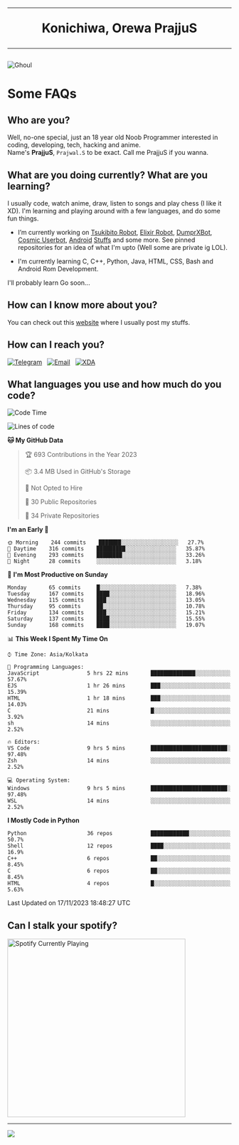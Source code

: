 <h1 align="center"><hr>Konichiwa, Orewa PrajjuS<hr></h1>


<img src="https://telegra.ph/file/6041d22c64479ee5ff802.jpg" alt="Ghoul"/>


<h1>Some FAQs</h1>


<h2>Who are you?</h2>

Well, no-one special, just an 18 year old Noob Programmer interested in coding, developing, tech, hacking and anime.
<br>
Name's <b>PrajjuS</b>, <code>Prajwal.S</code> to be exact. Call me PrajjuS if you wanna.


<h2>What are you doing currently? What are you learning?</h2>

I usually code, watch anime, draw, listen to songs and play chess (I like it XD). I'm learning and playing around with a few languages, and do some fun things.

- I’m currently working on <a href="Https://t.me/PrajjuSAssistantBot">Tsukibito Robot</a>, <a href="https://t.me/projectelixir_bot">Elixir Robot</a>, <a href="https://t.me/DumprXBot">DumprXBot</a>, <a href="https://github.com/SkyLab-Devs/CosmicUserbot">Cosmic Userbot</a>, <a href="https://github.com/Noob-OS">Android</a> <a href="https://github.com/PrajjuS/device_xiaomi_vince">Stuffs</a> and some more. See pinned repositories for an idea of what I'm upto (Well some are private ig LOL).

- I'm currently learning C, C++, Python, Java, HTML, CSS, Bash and Android Rom Development.

I'll probably learn Go soon...


<h2>How can I know more about you?</h2>

You can check out this <a href="https://prajjus.site">website</a> where I usually post my stuffs.


<h2>How can I reach you?</h2>

<a href="https://t.me/PrajjuS"><img src="https://img.shields.io/badge/PrajjuS-2CA5E0?style=flat-square&logo=telegram&logoColor=white" alt="Telegram"/></a>&nbsp;&nbsp;&nbsp;<a href="theprajjus@gmail.com"><img src="https://img.shields.io/badge/theprajjus@gmail.com-D14836?style=flat-square&logo=gmail&logoColor=white" alt="Email"/></a>&nbsp;&nbsp;&nbsp;<a href="https://forum.xda-developers.com/m/prajjus.10388799/"><img src="https://img.shields.io/badge/PrajjuS-F59714?style=flat-square&logo=xda-developers&logoColor=white" alt="XDA"/></a>


<h2>What languages you use and how much do you code?</h2>

<!--START_SECTION:waka-->
![Code Time](http://img.shields.io/badge/Code%20Time-531%20hrs%2048%20mins-blue)

![Lines of code](https://img.shields.io/badge/From%20Hello%20World%20I%27ve%20Written-49%20Thousand%20lines%20of%20code-blue)

**🐱 My GitHub Data** 

> 🏆 693 Contributions in the Year 2023
 > 
> 📦 3.4 MB Used in GitHub's Storage 
 > 
> 🚫 Not Opted to Hire
 > 
> 📜 30 Public Repositories 
 > 
> 🔑 34 Private Repositories  
 > 
**I'm an Early 🐤** 

```text
🌞 Morning    244 commits    ███████░░░░░░░░░░░░░░░░░░   27.7% 
🌆 Daytime    316 commits    █████████░░░░░░░░░░░░░░░░   35.87% 
🌃 Evening    293 commits    ████████░░░░░░░░░░░░░░░░░   33.26% 
🌙 Night      28 commits     ░░░░░░░░░░░░░░░░░░░░░░░░░   3.18%

```
📅 **I'm Most Productive on Sunday** 

```text
Monday       65 commits     █░░░░░░░░░░░░░░░░░░░░░░░░   7.38% 
Tuesday      167 commits    ████░░░░░░░░░░░░░░░░░░░░░   18.96% 
Wednesday    115 commits    ███░░░░░░░░░░░░░░░░░░░░░░   13.05% 
Thursday     95 commits     ██░░░░░░░░░░░░░░░░░░░░░░░   10.78% 
Friday       134 commits    ███░░░░░░░░░░░░░░░░░░░░░░   15.21% 
Saturday     137 commits    ████░░░░░░░░░░░░░░░░░░░░░   15.55% 
Sunday       168 commits    ████░░░░░░░░░░░░░░░░░░░░░   19.07%

```


📊 **This Week I Spent My Time On** 

```text
⌚︎ Time Zone: Asia/Kolkata

💬 Programming Languages: 
JavaScript               5 hrs 22 mins       ██████████████░░░░░░░░░░░   57.67% 
EJS                      1 hr 26 mins        ███░░░░░░░░░░░░░░░░░░░░░░   15.39% 
HTML                     1 hr 18 mins        ███░░░░░░░░░░░░░░░░░░░░░░   14.03% 
C                        21 mins             █░░░░░░░░░░░░░░░░░░░░░░░░   3.92% 
sh                       14 mins             ░░░░░░░░░░░░░░░░░░░░░░░░░   2.52%

🔥 Editors: 
VS Code                  9 hrs 5 mins        ████████████████████████░   97.48% 
Zsh                      14 mins             ░░░░░░░░░░░░░░░░░░░░░░░░░   2.52%

💻 Operating System: 
Windows                  9 hrs 5 mins        ████████████████████████░   97.48% 
WSL                      14 mins             ░░░░░░░░░░░░░░░░░░░░░░░░░   2.52%

```

**I Mostly Code in Python** 

```text
Python                   36 repos            ████████████░░░░░░░░░░░░░   50.7% 
Shell                    12 repos            ████░░░░░░░░░░░░░░░░░░░░░   16.9% 
C++                      6 repos             ██░░░░░░░░░░░░░░░░░░░░░░░   8.45% 
C                        6 repos             ██░░░░░░░░░░░░░░░░░░░░░░░   8.45% 
HTML                     4 repos             █░░░░░░░░░░░░░░░░░░░░░░░░   5.63%

```



 Last Updated on 17/11/2023 18:48:27 UTC
<!--END_SECTION:waka-->


<h2>Can I stalk your spotify?</h2>

<a href="https://open.spotify.com/user/cotgk31v4nhw20gs5adb29jq5"><img src="https://spotify-readme-prajjus.vercel.app/api?theme=dark&rainbow=true" alt="Spotify Currently Playing" width="400px"/></a>


<hr>


<img src="https://komarev.com/ghpvc/?username=prajjus&label=Profile%20Views&color=000000&style=flat">
